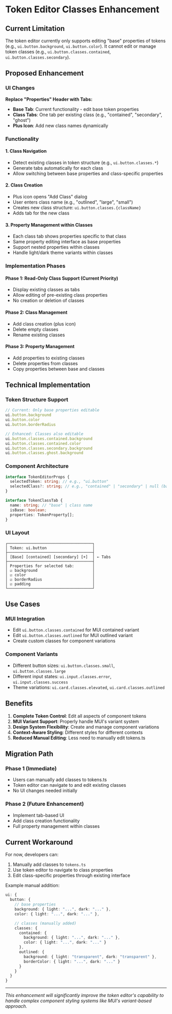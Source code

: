 # Token Editor Classes Enhancement

## Current Limitation

The token editor currently only supports editing "base" properties of tokens (e.g., `ui.button.background`, `ui.button.color`). It cannot edit or manage token classes (e.g., `ui.button.classes.contained`, `ui.button.classes.secondary`).

## Proposed Enhancement

### UI Changes

**Replace "Properties" Header with Tabs:**
- **Base Tab**: Current functionality - edit base token properties
- **Class Tabs**: One tab per existing class (e.g., "contained", "secondary", "ghost")
- **Plus Icon**: Add new class names dynamically

### Functionality

#### 1. Class Navigation
- Detect existing classes in token structure (e.g., `ui.button.classes.*`)
- Generate tabs automatically for each class
- Allow switching between base properties and class-specific properties

#### 2. Class Creation
- Plus icon opens "Add Class" dialog
- User enters class name (e.g., "outlined", "large", "small")
- Creates new class structure: `ui.button.classes.{className}`
- Adds tab for the new class

#### 3. Property Management within Classes
- Each class tab shows properties specific to that class
- Same property editing interface as base properties
- Support nested properties within classes
- Handle light/dark theme variants within classes

### Implementation Phases

#### Phase 1: Read-Only Class Support (Current Priority)
- Display existing classes as tabs
- Allow editing of pre-existing class properties
- No creation or deletion of classes

#### Phase 2: Class Management
- Add class creation (plus icon)
- Delete empty classes
- Rename existing classes

#### Phase 3: Property Management
- Add properties to existing classes
- Delete properties from classes
- Copy properties between base and classes

## Technical Implementation

### Token Structure Support
```typescript
// Current: Only base properties editable
ui.button.background
ui.button.color
ui.button.borderRadius

// Enhanced: Classes also editable
ui.button.classes.contained.background
ui.button.classes.contained.color
ui.button.classes.secondary.background
ui.button.classes.ghost.background
```

### Component Architecture
```typescript
interface TokenEditorProps {
  selectedToken: string; // e.g., "ui.button"
  selectedClass?: string; // e.g., "contained" | "secondary" | null (base)
}

interface TokenClassTab {
  name: string; // "base" | class name
  isBase: boolean;
  properties: TokenProperty[];
}
```

### UI Layout
```
┌─────────────────────────────────────┐
│ Token: ui.button                    │
├─────────────────────────────────────┤
│ [Base] [contained] [secondary] [+]  │ ← Tabs
├─────────────────────────────────────┤
│ Properties for selected tab:        │
│ ☑ background                        │
│ ☑ color                             │
│ ☑ borderRadius                      │
│ ☑ padding                           │
└─────────────────────────────────────┘
```

## Use Cases

### MUI Integration
- Edit `ui.button.classes.contained` for MUI contained variant
- Edit `ui.button.classes.outlined` for MUI outlined variant
- Create custom classes for component variations

### Component Variants
- Different button sizes: `ui.button.classes.small`, `ui.button.classes.large`
- Different input states: `ui.input.classes.error`, `ui.input.classes.success`
- Theme variations: `ui.card.classes.elevated`, `ui.card.classes.outlined`

## Benefits

1. **Complete Token Control**: Edit all aspects of component tokens
2. **MUI Variant Support**: Properly handle MUI's variant system
3. **Design System Flexibility**: Create and manage component variations
4. **Context-Aware Styling**: Different styles for different contexts
5. **Reduced Manual Editing**: Less need to manually edit tokens.ts

## Migration Path

### Phase 1 (Immediate)
- Users can manually add classes to tokens.ts
- Token editor can navigate to and edit existing classes
- No UI changes needed initially

### Phase 2 (Future Enhancement)
- Implement tab-based UI
- Add class creation functionality
- Full property management within classes

## Current Workaround

For now, developers can:
1. Manually add classes to `tokens.ts`
2. Use token editor to navigate to class properties
3. Edit class-specific properties through existing interface

Example manual addition:
```typescript
ui: {
  button: {
    // base properties
    background: { light: "...", dark: "..." },
    color: { light: "...", dark: "..." },

    // classes (manually added)
    classes: {
      contained: {
        background: { light: "...", dark: "..." },
        color: { light: "...", dark: "..." }
      },
      outlined: {
        background: { light: "transparent", dark: "transparent" },
        borderColor: { light: "...", dark: "..." }
      }
    }
  }
}
```

---

*This enhancement will significantly improve the token editor's capability to handle complex component styling systems like MUI's variant-based approach.*